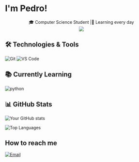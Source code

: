 # I'm Pedro! 
<div align="center">
🎓 Computer Science Student |🌱 Learning every day
</div>
<div> </div>
<div align="center">
<img src="https://github.com/user-attachments/assets/59f43c9e-c4bb-40c1-a4c8-8afa43a3016c">
</div>


## 🛠️ Technologies & Tools
![Git](https://img.shields.io/badge/-Git-F05032?style=flat&logo=git&logoColor=white)
![VS Code](https://img.shields.io/badge/-VS%20Code-007ACC?style=flat&logo=visual-studio-code&logoColor=white)

## 📚 Currently Learning

![python](https://img.shields.io/badge/Learning-Python-3776AB?style=for-the-badge&logo=python&logoColor=white)

## 📊 GitHub Stats

![Your GitHub stats](https://github-readme-stats.vercel.app/api?username=yourusername&show_icons=true&theme=radical)

![Top Languages](https://github-readme-stats.vercel.app/api/top-langs/?username=yourusername&layout=compact&theme=radical)

## How to reach me
[![Email](https://img.shields.io/badge/-Email-D14836?style=flat&logo=gmail&logoColor=white)](mailto:pedroplay648@gmail.com)
